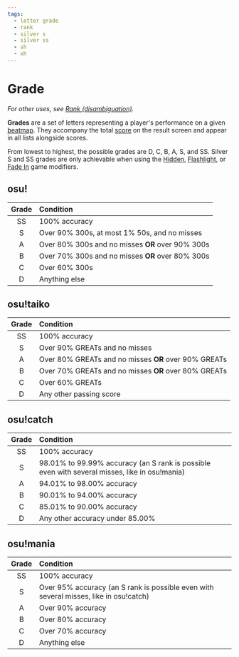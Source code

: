 ```yaml
---
tags:
  - letter grade
  - rank
  - silver s
  - silver ss
  - sh
  - xh
---
```


# Grade

*For other uses, see [Rank (disambiguation)](/wiki/Disambiguation/Rank).*

**Grades** are a set of letters representing a player's performance on a given [beatmap](/wiki/Beatmap). They accompany the total [score](/wiki/Gameplay/Score) on the result screen and appear in all lists alongside scores.

From lowest to highest, the possible grades are D, C, B, A, S, and SS. Silver S and SS grades are only achievable when using the [Hidden](/wiki/Game_modifier/Hidden), [Flashlight](/wiki/Game_modifier/Flashlight), or [Fade In](/wiki/Game_modifier/Fade_In) game modifiers.

## osu!

| Grade | Condition |
| :-: | :-- |
| SS | 100% accuracy |
| S | Over 90% 300s, at most 1% 50s, and no misses |
| A | Over 80% 300s and no misses **OR** over 90% 300s |
| B | Over 70% 300s and no misses **OR** over 80% 300s |
| C | Over 60% 300s |
| D | Anything else |

## osu!taiko

| Grade | Condition |
| :-: | :-- |
| SS | 100% accuracy |
| S | Over 90% GREATs and no misses |
| A | Over 80% GREATs and no misses **OR** over 90% GREATs |
| B | Over 70% GREATs and no misses **OR** over 80% GREATs |
| C | Over 60% GREATs |
| D | Any other passing score |

## osu!catch

| Grade | Condition |
| :-: | :-- |
| SS | 100% accuracy |
| S | 98.01% to 99.99% accuracy (an S rank is possible even with several misses, like in osu!mania) |
| A | 94.01% to 98.00% accuracy |
| B | 90.01% to 94.00% accuracy |
| C | 85.01% to 90.00% accuracy |
| D | Any other accuracy under 85.00% |

## osu!mania

| Grade | Condition |
| :-: | :-- |
| SS | 100% accuracy |
| S | Over 95% accuracy (an S rank is possible even with several misses, like in osu!catch) |
| A | Over 90% accuracy |
| B | Over 80% accuracy |
| C | Over 70% accuracy |
| D | Anything else |
